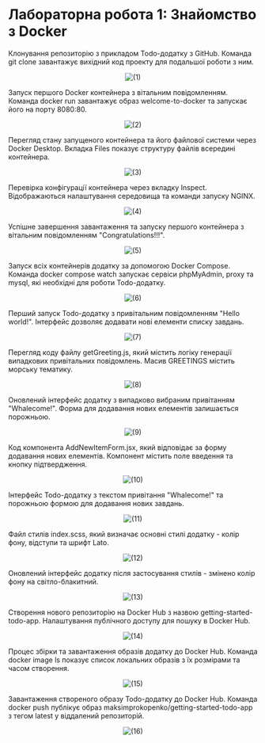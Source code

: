 <h1>Лабораторна робота 1: Знайомство з Docker</h1>

Клонування репозиторію з прикладом Todo-додатку з GitHub. Команда git clone завантажує вихідний код проекту для подальшої роботи з ним.

<p align="center">
<img src="Screenshots/ (1).png" alt="(1)"/>
</p>

Запуск першого Docker контейнера з вітальним повідомленням. Команда docker run завантажує образ welcome-to-docker та запускає його на порту 8080:80.

<p align="center">
<img src="Screenshots/ (2).png" alt="(2)"/>
</p>

Перегляд стану запущеного контейнера та його файлової системи через Docker Desktop. Вкладка Files показує структуру файлів всередині контейнера.

<p align="center">
<img src="Screenshots/ (3).png" alt="(3)"/>
</p>

Перевірка конфігурації контейнера через вкладку Inspect. Відображаються налаштування середовища та команди запуску NGINX.

<p align="center">
<img src="Screenshots/ (4).png" alt="(4)"/>
</p>

Успішне завершення завантаження та запуску першого контейнера з вітальним повідомленням "Congratulations!!!".

<p align="center">
<img src="Screenshots/ (5).png" alt="(5)"/>
</p>

Запуск всіх контейнерів додатку за допомогою Docker Compose. Команда docker compose watch запускає сервіси phpMyAdmin, proxy та mysql, які необхідні для роботи Todo-додатку.

<p align="center">
<img src="Screenshots/ (6).png" alt="(6)"/>
</p>

Перший запуск Todo-додатку з привітальним повідомленням "Hello world!". Інтерфейс дозволяє додавати нові елементи списку завдань.

<p align="center">
<img src="Screenshots/ (7).png" alt="(7)"/>
</p>

Перегляд коду файлу getGreeting.js, який містить логіку генерації випадкових привітальних повідомлень. Масив GREETINGS містить морську тематику.

<p align="center">
<img src="Screenshots/ (8).png" alt="(8)"/>
</p>

Оновлений інтерфейс додатку з випадково вибраним привітанням "Whalecome!". Форма для додавання нових елементів залишається порожньою.

<p align="center">
<img src="Screenshots/ (9).png" alt="(9)"/>
</p>

Код компонента AddNewItemForm.jsx, який відповідає за форму додавання нових елементів. Компонент містить поле введення та кнопку підтвердження.

<p align="center">
<img src="Screenshots/ (10).png" alt="(10)"/>
</p>

Інтерфейс Todo-додатку з текстом привітання "Whalecome!" та порожньою формою для додавання нових завдань.

<p align="center">
<img src="Screenshots/ (11).png" alt="(11)"/>
</p>

Файл стилів index.scss, який визначає основні стилі додатку - колір фону, відступи та шрифт Lato.

<p align="center">
<img src="Screenshots/ (12).png" alt="(12)"/>
</p>

Оновлений інтерфейс додатку після застосування стилів - змінено колір фону на світло-блакитний.

<p align="center">
<img src="Screenshots/ (13).png" alt="(13)"/>
</p>

Створення нового репозиторію на Docker Hub з назвою getting-started-todo-app. Налаштування публічного доступу для пошуку в Docker Hub.

<p align="center">
<img src="Screenshots/ (14).png" alt="(14)"/>
</p>

Процес збірки та завантаження образів додатку до Docker Hub. Команда docker image ls показує список локальних образів з їх розмірами та часом створення.

<p align="center">
<img src="Screenshots/ (15).png" alt="(15)"/>
</p>

Завантаження створеного образу Todo-додатку до Docker Hub. Команда docker push публікує образ maksimprokopenko/getting-started-todo-app з тегом latest у віддалений репозиторій.

<p align="center">
<img src="Screenshots/ (16).png" alt="(16)"/>
</p>

